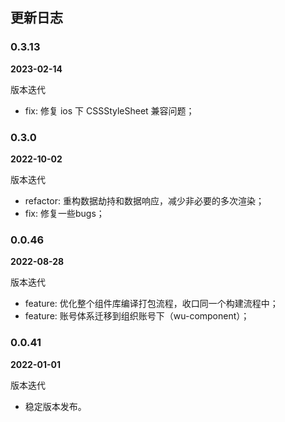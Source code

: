 ## 更新日志

### 0.3.13

**2023-02-14**

版本迭代
* fix: 修复 ios 下 CSSStyleSheet 兼容问题；

### 0.3.0

**2022-10-02**

版本迭代
* refactor: 重构数据劫持和数据响应，减少非必要的多次渲染；
* fix: 修复一些bugs；

### 0.0.46

**2022-08-28**

版本迭代
* feature: 优化整个组件库编译打包流程，收口同一个构建流程中；
* feature: 账号体系迁移到组织账号下（wu-component）；

### 0.0.41

**2022-01-01**

版本迭代
* 稳定版本发布。
